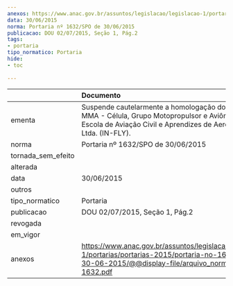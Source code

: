 ```yaml
---
anexos: https://www.anac.gov.br/assuntos/legislacao/legislacao-1/portarias/portarias-2015/portaria-no-1632-spo-de-30-06-2015/@@display-file/arquivo_norma/PA2015-1632.pdf
data: 30/06/2015
norma: Portaria nº 1632/SPO de 30/06/2015
publicacao: DOU 02/07/2015, Seção 1, Pág.2
tags:
- portaria
tipo_normatico: Portaria
hide: 
- toc 
 
---
```


|                    | Documento                                                                                                                                                            |
|:-------------------|:---------------------------------------------------------------------------------------------------------------------------------------------------------------------|
| ementa             | Suspende cautelarmente a homologação dos cursos MMA - Célula, Grupo Motopropulsor e Aviônicos da Escola de Aviação Civil e Aprendizes de Aeronáutica Ltda. (IN-FLY). |
| norma              | Portaria nº 1632/SPO de 30/06/2015                                                                                                                                   |
| tornada_sem_efeito |                                                                                                                                                                      |
| alterada           |                                                                                                                                                                      |
| data               | 30/06/2015                                                                                                                                                           |
| outros             |                                                                                                                                                                      |
| tipo_normatico     | Portaria                                                                                                                                                             |
| publicacao         | DOU 02/07/2015, Seção 1, Pág.2                                                                                                                                       |
| revogada           |                                                                                                                                                                      |
| em_vigor           |                                                                                                                                                                      |
| anexos             | https://www.anac.gov.br/assuntos/legislacao/legislacao-1/portarias/portarias-2015/portaria-no-1632-spo-de-30-06-2015/@@display-file/arquivo_norma/PA2015-1632.pdf    |